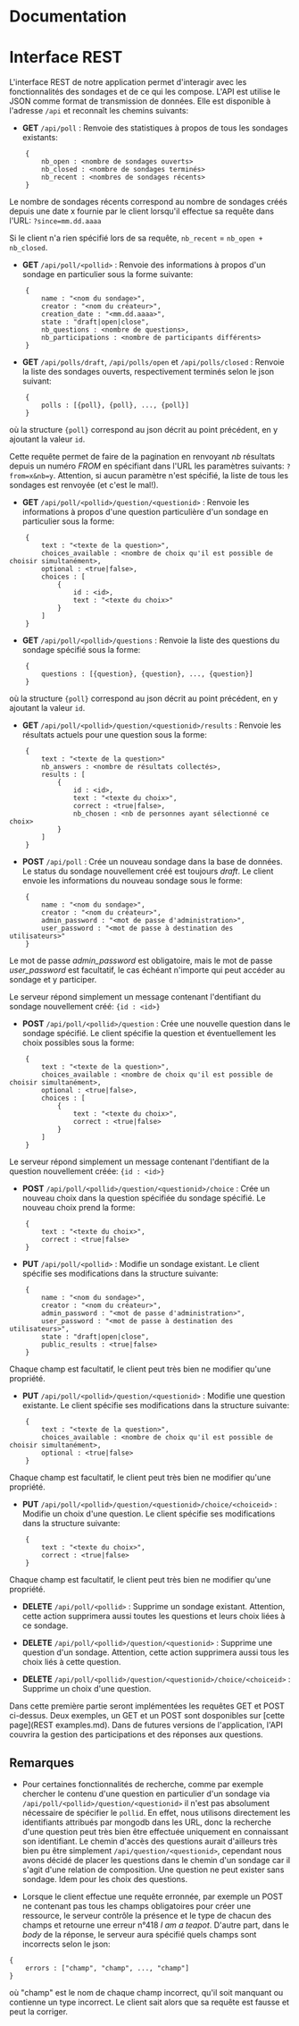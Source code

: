 # Documentation

Interface REST
=============
L'interface REST de notre application permet d'interagir avec les fonctionnalités des sondages et de ce qui les compose. L'API est utilise le JSON comme format de transmission de données. Elle est disponible à l'adresse ```/api``` et reconnaît les chemins suivants:

- **GET** ```/api/poll``` : Renvoie des statistiques à propos de tous les sondages existants:

```
    {
        nb_open : <nombre de sondages ouverts>
        nb_closed : <nombre de sondages terminés>
        nb_recent : <nombres de sondages récents>
    }
```

Le nombre de sondages récents correspond au nombre de sondages créés depuis une date x fournie par le client lorsqu'il effectue sa requête dans l'URL: ```?since=mm.dd.aaaa```

Si le client n'a rien spécifié lors de sa requête, ```nb_recent``` = ```nb_open + nb_closed```.

- **GET** ```/api/poll/<pollid>``` : Renvoie des informations à propos d'un sondage en particulier sous la forme suivante:

```
    {
        name : "<nom du sondage>",
        creator : "<nom du créateur>",
        creation_date : "<mm.dd.aaaa>",
        state : "draft|open|close",
        nb_questions : <nombre de questions>,
        nb_participations : <nombre de participants différents>
    }
```

- **GET** ```/api/polls/draft```, ```/api/polls/open``` et ```/api/polls/closed``` : Renvoie la liste des sondages ouverts, respectivement terminés selon le json suivant:

```
    {
        polls : [{poll}, {poll}, ..., {poll}]
    }
```

où la structure ```{poll}``` correspond au json décrit au point précédent, en y ajoutant la valeur ```id```.

Cette requête permet de faire de la pagination en renvoyant *nb* résultats depuis un numéro *FROM* en spécifiant dans l'URL les paramètres suivants: ```?from=x&nb=y```. Attention, si aucun paramètre n'est spécifié, la liste de tous les sondages est renvoyée (et c'est le mal!).

- **GET** ```/api/poll/<pollid>/question/<questionid>``` : Renvoie les informations à propos d'une question particulière d'un sondage en particulier sous la forme:

```
    {
        text : "<texte de la question>",
        choices_available : <nombre de choix qu'il est possible de choisir simultanément>,
        optional : <true|false>,
        choices : [
            {
                id : <id>,
                text : "<texte du choix>"
            }
        ]
    }
```

- **GET** ```/api/poll/<pollid>/questions``` : Renvoie la liste des questions du sondage spécifié sous la forme:

```
    {
        questions : [{question}, {question}, ..., {question}]
    }
```

où la structure ```{poll}``` correspond au json décrit au point précédent, en y ajoutant la valeur ```id```.

- **GET** ```/api/poll/<pollid>/question/<questionid>/results``` : Renvoie les résultats actuels pour une question sous la forme:

```
    {
        text : "<texte de la question>"
        nb_answers : <nombre de résultats collectés>,
        results : [
            {
                id : <id>,
                text : "<texte du choix>",
                correct : <true|false>,
                nb_chosen : <nb de personnes ayant sélectionné ce choix>
            }
        ]
    }
```

- **POST** ```/api/poll``` : Crée un nouveau sondage dans la base de données. Le status du sondage nouvellement créé est toujours *draft*. Le client envoie les informations du nouveau sondage sous le forme:

```
    {
        name : "<nom du sondage>",
        creator : "<nom du créateur>",
        admin_password : "<mot de passe d'administration>",
        user_password : "<mot de passe à destination des utilisateurs>"
    }
```

Le mot de passe *admin_password* est obligatoire, mais le mot de passe *user_password* est facultatif, le cas échéant n'importe qui peut accéder au sondage et y participer.

Le serveur répond simplement un message contenant l'dentifiant du sondage nouvellement créé: ```{id : <id>}```


- **POST** ```/api/poll/<pollid>/question``` : Crée une nouvelle question dans le sondage spécifié. Le client spécifie la question et éventuellement les choix possibles sous la forme:

```
    {
        text : "<texte de la question>",
        choices_available : <nombre de choix qu'il est possible de choisir simultanément>,
        optional : <true|false>,
        choices : [
            {
                text : "<texte du choix>",
                correct : <true|false>
            }
        ]
    }
```

Le serveur répond simplement un message contenant l'dentifiant de la question nouvellement créée: ```{id : <id>}```

- **POST** ```/api/poll/<pollid>/question/<questionid>/choice``` : Crée un nouveau choix dans la question spécifiée du sondage spécifié. Le nouveau choix prend la forme:

```
    {
        text : "<texte du choix>",
        correct : <true|false>
    }
```

- **PUT** ```/api/poll/<pollid>``` : Modifie un sondage existant. Le client spécifie ses modifications dans la structure suivante:

```
    {
        name : "<nom du sondage>",
        creator : "<nom du créateur>",
        admin_password : "<mot de passe d'administration>",
        user_password : "<mot de passe à destination des utilisateurs>",
        state : "draft|open|close",
        public_results : <true|false>
    }
```

Chaque champ est facultatif, le client peut très bien ne modifier qu'une propriété.

- **PUT** ```/api/poll/<pollid>/question/<questionid>``` : Modifie une question existante. Le client spécifie ses modifications dans la structure suivante:

```
    {
        text : "<texte de la question>",
        choices_available : <nombre de choix qu'il est possible de choisir simultanément>,
        optional : <true|false>
    }
```

Chaque champ est facultatif, le client peut très bien ne modifier qu'une propriété.

- **PUT** ```/api/poll/<pollid>/question/<questionid>/choice/<choiceid>``` : Modifie un choix d'une question. Le client spécifie ses modifications dans la structure suivante:

```
    {
        text : "<texte du choix>",
        correct : <true|false>
    }
```

Chaque champ est facultatif, le client peut très bien ne modifier qu'une propriété.

- **DELETE** ```/api/poll/<pollid>``` : Supprime un sondage existant. Attention, cette action supprimera aussi toutes les questions et leurs choix liées à ce sondage.

- **DELETE** ```/api/poll/<pollid>/question/<questionid>``` : Supprime une question d'un sondage. Attention, cette action supprimera aussi tous les choix liés à cette question.

- **DELETE** ```/api/poll/<pollid>/question/<questionid>/choice/<choiceid>``` : Supprime un choix d'une question.

Dans cette première partie seront implémentées les requêtes GET et POST ci-dessus. Deux exemples, un GET et un POST sont dosponibles sur [cette page](REST examples.md). Dans de futures versions de l'application, l'API couvrira la gestion des participations et des réponses aux questions.

Remarques
--------

- Pour certaines fonctionnalités de recherche, comme par exemple chercher le contenu d'une question en particulier d'un sondage via ```/api/poll/<pollid>/question/<questionid>``` il n'est pas absolument nécessaire de spécifier le ```pollid```. En effet, nous utilisons directement les identifiants attribués par mongodb dans les URL, donc la recherche d'une question peut très bien être effectuée uniquement en connaissant son identifiant. Le chemin d'accès des questions aurait d'ailleurs très bien pu être simplement ```/api/question/<questionid>```, cependant nous avons décidé de placer les questions dans le chemin d'un sondage car il s'agit d'une relation de composition. Une question ne peut exister sans sondage. Idem pour les choix des questions.
 
- Lorsque le client effectue une requête erronnée, par exemple un POST ne contenant pas tous les champs obligatoires pour créer une ressource, le serveur contrôle la présence et le type de chacun des champs et retourne une erreur n°418 *I am a teapot*. D'autre part, dans le *body* de la réponse, le serveur aura spécifié quels champs sont incorrects selon le json:

```
{
    errors : ["champ", "champ", ..., "champ"]
}
```

où "champ" est le nom de chaque champ incorrect, qu'il soit manquant ou contienne un type incorrect. Le client sait alors que sa requête est fausse et peut la corriger.

